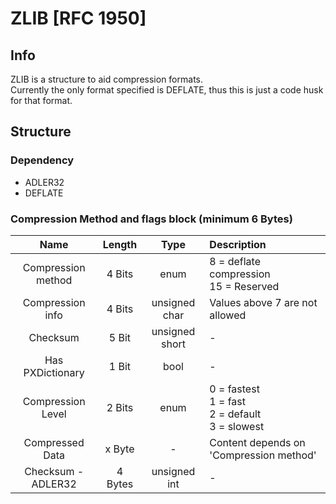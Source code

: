 # ZLIB [RFC 1950]

## Info
ZLIB is a structure to aid compression formats.<br>
Currently the only format specified is DEFLATE, thus this is just a code husk for that format. 

## Structure

### Dependency
- ADLER32
- DEFLATE

### Compression Method and flags block (minimum 6 Bytes)
|Name|Length|Type| Description |
|:-:|:-:|:-:|:-|
|Compression method |4  Bits| enum | 8 = deflate compression<br> 15 = Reserved|
|Compression info |4 Bits | unsigned char | Values above 7 are not allowed |
|Checksum | 5 Bit| unsigned short| - |
|Has PXDictionary| 1 Bit | bool | - |
|Compression Level| 2 Bits | enum | 0 = fastest <br>1 = fast <br>2 = default <br>3 = slowest  |
| Compressed Data| x Byte | - | Content depends on 'Compression method' |
| Checksum - ADLER32  | 4 Bytes | unsigned int | - |
